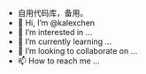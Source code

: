 - 自用代码库，备用。
- 👋 Hi, I’m @kalexchen
- 👀 I’m interested in ...
- 🌱 I’m currently learning ...
- 💞️ I’m looking to collaborate on ...
- 📫 How to reach me ...

<!---
kalexchen/kalexchen is a ✨ special ✨ repository because its `README.md` (this file) appears on your GitHub profile.
You can click the Preview link to take a look at your changes.
--->
